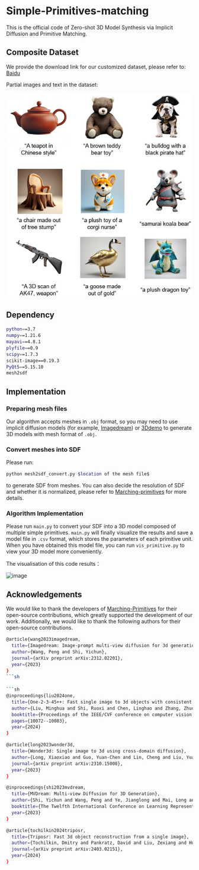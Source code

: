 # Simple-Primitives-matching
This is the official code of Zero-shot 3D Model Synthesis via Implicit Diffusion and Primitive Matching.

## Composite Dataset
We provide the download link for our customized dataset, please refer to: [Baidu](https://pan.baidu.com/s/1mLVURfCBo7P3FUALvdeVOQ?pwd=fjxn)

Partial images and text in the dataset:

![image](https://github.com/lym930/Simple-Primitives-matching/blob/main/data/synthetic_dataset/synthetic_dataset.png)

## Dependency
  ```sh
  python==3.7
  numpy==1.21.6
  mayavi==4.8.1
  plyfile==0.9
  scipy==1.7.3
  scikit-image==0.19.3
  PyQt5==5.15.10
  mesh2sdf
  ```
## Implementation
### Preparing mesh files
Our algorithm accepts meshes in `.obj` format, so you may need to use implicit diffusion models (for example, [Imagedream](https://github.com/bytedance/ImageDream)) or [3Ddemo](https://www.tripo3d.ai/) to generate 3D models with mesh format of `.obj`.

### Convert meshes into SDF
Please run: 

```sh
python mesh2sdf_convert.py $location of the mesh file$
```

to generate SDF from meshes. You can also decide the resolution of SDF and whether it is normalized, please refer to [Marching-primitives](https://github.com/FisherYuuri/Marching-Primitives-Python/tree/main) for more details.

### Algorithm Implementation
Please run `main.py` to convert your SDF into a 3D model composed of multiple simple primitives. `main.py` will finally visualize the results and save a model file in `.csv` format, which stores the parameters of each primitive unit. When you have obtained this model file, you can run `vis_primitive.py` to view your 3D model more conveniently.

The visualisation of this code results：

![image]()
  
## Acknowledgements
We would like to thank the developers of [Marching-Primitives](https://github.com/ChirikjianLab/Marching-Primitives) for their open-source contributions, which greatly supported the development of our work. Additionally, we would like to thank the following authors for their open-source contributions.

```sh
@article{wang2023imagedream,
  title={Imagedream: Image-prompt multi-view diffusion for 3d generation},
  author={Wang, Peng and Shi, Yichun},
  journal={arXiv preprint arXiv:2312.02201},
  year={2023}
}
```sh

```sh
@inproceedings{liu2024one,
  title={One-2-3-45++: Fast single image to 3d objects with consistent multi-view generation and 3d diffusion},
  author={Liu, Minghua and Shi, Ruoxi and Chen, Linghao and Zhang, Zhuoyang and Xu, Chao and Wei, Xinyue and Chen, Hansheng and Zeng, Chong and Gu, Jiayuan and Su, Hao},
  booktitle={Proceedings of the IEEE/CVF conference on computer vision and pattern recognition},
  pages={10072--10083},
  year={2024}
}
```

```sh
@article{long2023wonder3d,
  title={Wonder3d: Single image to 3d using cross-domain diffusion},
  author={Long, Xiaoxiao and Guo, Yuan-Chen and Lin, Cheng and Liu, Yuan and Dou, Zhiyang and Liu, Lingjie and Ma, Yuexin and Zhang, Song-Hai and Habermann, Marc and Theobalt, Christian and others},
  journal={arXiv preprint arXiv:2310.15008},
  year={2023}
}
```

```sh
@inproceedings{shi2023mvdream,
  title={MVDream: Multi-view Diffusion for 3D Generation},
  author={Shi, Yichun and Wang, Peng and Ye, Jianglong and Mai, Long and Li, Kejie and Yang, Xiao},
  booktitle={The Twelfth International Conference on Learning Representations},
  year={2023}
}
```

```sh
@article{tochilkin2024triposr,
  title={Triposr: Fast 3d object reconstruction from a single image},
  author={Tochilkin, Dmitry and Pankratz, David and Liu, Zexiang and Huang, Zixuan and Letts, Adam and Li, Yangguang and Liang, Ding and Laforte, Christian and Jampani, Varun and Cao, Yan-Pei},
  journal={arXiv preprint arXiv:2403.02151},
  year={2024}
}
```
